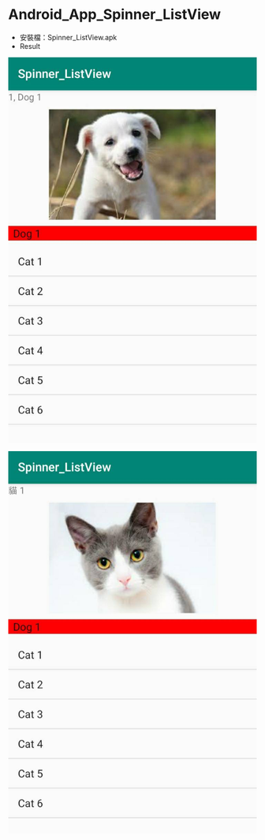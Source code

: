# Android_App_Spinner_ListView

* 安裝檔：Spinner_ListView.apk
* Result

![image](https://github.com/bearprojects/Android_App_Spinner_ListView/blob/b3e2ab86ab82ab523a488ad3be31a9e27118a443/Spinner_ListView_1.jpg)

![image](https://github.com/bearprojects/Android_App_Spinner_ListView/blob/b3e2ab86ab82ab523a488ad3be31a9e27118a443/Spinner_ListView_2.jpg)